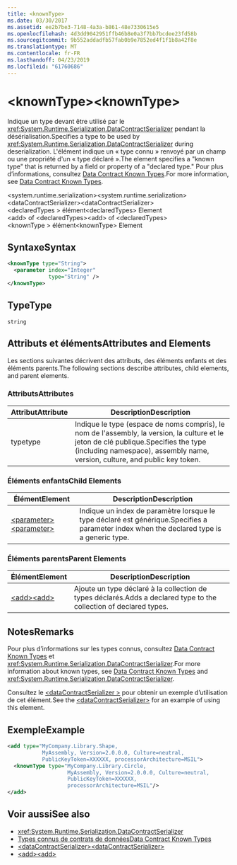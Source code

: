```yaml
---
title: <knownType>
ms.date: 03/30/2017
ms.assetid: ee2b7be3-7148-4a3a-b861-48e7330615e5
ms.openlocfilehash: 4d3dd9042951ffb46b8e0a3f7bb7bcdee23fd58b
ms.sourcegitcommit: 9b552addadfb57fab0b9e7852ed4f1f1b8a42f8e
ms.translationtype: MT
ms.contentlocale: fr-FR
ms.lasthandoff: 04/23/2019
ms.locfileid: "61760686"
---
```

# <a name="knowntype"></a><span data-ttu-id="66123-101">\<knownType></span><span class="sxs-lookup"><span data-stu-id="66123-101">\<knownType></span></span>
<span data-ttu-id="66123-102">Indique un type devant être utilisé par le <xref:System.Runtime.Serialization.DataContractSerializer> pendant la désérialisation.</span><span class="sxs-lookup"><span data-stu-id="66123-102">Specifies a type to be used by <xref:System.Runtime.Serialization.DataContractSerializer> during deserialization.</span></span> <span data-ttu-id="66123-103">L'élément indique un « type connu » renvoyé par un champ ou une propriété d'un « type déclaré ».</span><span class="sxs-lookup"><span data-stu-id="66123-103">The element specifies a "known type" that is returned by a field or property of a "declared type."</span></span> <span data-ttu-id="66123-104">Pour plus d’informations, consultez [Data Contract Known Types](../../../../../docs/framework/wcf/feature-details/data-contract-known-types.md).</span><span class="sxs-lookup"><span data-stu-id="66123-104">For more information, see [Data Contract Known Types](../../../../../docs/framework/wcf/feature-details/data-contract-known-types.md).</span></span>  
  
 <span data-ttu-id="66123-105">\<system.runtime.serialization></span><span class="sxs-lookup"><span data-stu-id="66123-105">\<system.runtime.serialization></span></span>  
<span data-ttu-id="66123-106">\<dataContractSerializer></span><span class="sxs-lookup"><span data-stu-id="66123-106">\<dataContractSerializer></span></span>  
<span data-ttu-id="66123-107">\<declaredTypes > élément</span><span class="sxs-lookup"><span data-stu-id="66123-107">\<declaredTypes> Element</span></span>  
<span data-ttu-id="66123-108">\<add> of \<declaredTypes></span><span class="sxs-lookup"><span data-stu-id="66123-108">\<add> of \<declaredTypes></span></span>  
<span data-ttu-id="66123-109">\<knownType > élément</span><span class="sxs-lookup"><span data-stu-id="66123-109">\<knownType> Element</span></span>  
  
## <a name="syntax"></a><span data-ttu-id="66123-110">Syntaxe</span><span class="sxs-lookup"><span data-stu-id="66123-110">Syntax</span></span>  
  
```xml  
<knownType type="String">
  <parameter index="Integer"
             type="String" />
</knownType>
```  
  
## <a name="type"></a><span data-ttu-id="66123-111">Type</span><span class="sxs-lookup"><span data-stu-id="66123-111">Type</span></span>  
 `string`  
  
## <a name="attributes-and-elements"></a><span data-ttu-id="66123-112">Attributs et éléments</span><span class="sxs-lookup"><span data-stu-id="66123-112">Attributes and Elements</span></span>  
 <span data-ttu-id="66123-113">Les sections suivantes décrivent des attributs, des éléments enfants et des éléments parents.</span><span class="sxs-lookup"><span data-stu-id="66123-113">The following sections describe attributes, child elements, and parent elements.</span></span>  
  
### <a name="attributes"></a><span data-ttu-id="66123-114">Attributs</span><span class="sxs-lookup"><span data-stu-id="66123-114">Attributes</span></span>  
  
|<span data-ttu-id="66123-115">Attribut</span><span class="sxs-lookup"><span data-stu-id="66123-115">Attribute</span></span>|<span data-ttu-id="66123-116">Description</span><span class="sxs-lookup"><span data-stu-id="66123-116">Description</span></span>|  
|---------------|-----------------|  
|<span data-ttu-id="66123-117">type</span><span class="sxs-lookup"><span data-stu-id="66123-117">type</span></span>|<span data-ttu-id="66123-118">Indique le type (espace de noms compris), le nom de l'assembly, la version, la culture et le jeton de clé publique.</span><span class="sxs-lookup"><span data-stu-id="66123-118">Specifies the type (including namespace), assembly name, version, culture, and public key token.</span></span>|  
  
### <a name="child-elements"></a><span data-ttu-id="66123-119">Éléments enfants</span><span class="sxs-lookup"><span data-stu-id="66123-119">Child Elements</span></span>  
  
|<span data-ttu-id="66123-120">Élément</span><span class="sxs-lookup"><span data-stu-id="66123-120">Element</span></span>|<span data-ttu-id="66123-121">Description</span><span class="sxs-lookup"><span data-stu-id="66123-121">Description</span></span>|  
|-------------|-----------------|  
|[<span data-ttu-id="66123-122">\<parameter></span><span class="sxs-lookup"><span data-stu-id="66123-122">\<parameter></span></span>](../../../../../docs/framework/configure-apps/file-schema/wcf/parameter.md)|<span data-ttu-id="66123-123">Indique un index de paramètre lorsque le type déclaré est générique.</span><span class="sxs-lookup"><span data-stu-id="66123-123">Specifies a parameter index when the declared type is a generic type.</span></span>|  
  
### <a name="parent-elements"></a><span data-ttu-id="66123-124">Éléments parents</span><span class="sxs-lookup"><span data-stu-id="66123-124">Parent Elements</span></span>  
  
|<span data-ttu-id="66123-125">Élément</span><span class="sxs-lookup"><span data-stu-id="66123-125">Element</span></span>|<span data-ttu-id="66123-126">Description</span><span class="sxs-lookup"><span data-stu-id="66123-126">Description</span></span>|  
|-------------|-----------------|  
|[<span data-ttu-id="66123-127">\<add></span><span class="sxs-lookup"><span data-stu-id="66123-127">\<add></span></span>](../../../../../docs/framework/configure-apps/file-schema/wcf/add-of-declaredtypes-element.md)|<span data-ttu-id="66123-128">Ajoute un type déclaré à la collection de types déclarés.</span><span class="sxs-lookup"><span data-stu-id="66123-128">Adds a declared type to the collection of declared types.</span></span>|  
  
## <a name="remarks"></a><span data-ttu-id="66123-129">Notes</span><span class="sxs-lookup"><span data-stu-id="66123-129">Remarks</span></span>  
 <span data-ttu-id="66123-130">Pour plus d’informations sur les types connus, consultez [Data Contract Known Types](../../../../../docs/framework/wcf/feature-details/data-contract-known-types.md) et <xref:System.Runtime.Serialization.DataContractSerializer>.</span><span class="sxs-lookup"><span data-stu-id="66123-130">For more information about known types, see [Data Contract Known Types](../../../../../docs/framework/wcf/feature-details/data-contract-known-types.md) and <xref:System.Runtime.Serialization.DataContractSerializer>.</span></span>  
  
 <span data-ttu-id="66123-131">Consultez le [ \<dataContractSerializer >](../../../../../docs/framework/configure-apps/file-schema/wcf/datacontractserializer-element.md) pour obtenir un exemple d’utilisation de cet élément.</span><span class="sxs-lookup"><span data-stu-id="66123-131">See the [\<dataContractSerializer>](../../../../../docs/framework/configure-apps/file-schema/wcf/datacontractserializer-element.md) for an example of using this element.</span></span>  
  
## <a name="example"></a><span data-ttu-id="66123-132">Exemple</span><span class="sxs-lookup"><span data-stu-id="66123-132">Example</span></span>  
  
```xml  
<add type="MyCompany.Library.Shape,
           MyAssembly, Version=2.0.0.0, Culture=neutral,
           PublicKeyToken=XXXXXX, processorArchitecture=MSIL">
  <knownType type="MyCompany.Library.Circle,
                   MyAssembly, Version=2.0.0.0, Culture=neutral,
                   PublicKeyToken=XXXXXX,
                   processorArchitecture=MSIL"/>
</add>
```  
  
## <a name="see-also"></a><span data-ttu-id="66123-133">Voir aussi</span><span class="sxs-lookup"><span data-stu-id="66123-133">See also</span></span>

- <xref:System.Runtime.Serialization.DataContractSerializer>
- [<span data-ttu-id="66123-134">Types connus de contrats de données</span><span class="sxs-lookup"><span data-stu-id="66123-134">Data Contract Known Types</span></span>](../../../../../docs/framework/wcf/feature-details/data-contract-known-types.md)
- [<span data-ttu-id="66123-135">\<dataContractSerializer></span><span class="sxs-lookup"><span data-stu-id="66123-135">\<dataContractSerializer></span></span>](../../../../../docs/framework/configure-apps/file-schema/wcf/datacontractserializer-element.md)
- [<span data-ttu-id="66123-136">\<add></span><span class="sxs-lookup"><span data-stu-id="66123-136">\<add></span></span>](../../../../../docs/framework/configure-apps/file-schema/wcf/add-of-declaredtypes-element.md)
